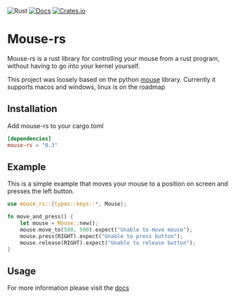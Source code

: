 ![Rust](https://github.com/DankDumpster/mouse-rs/workflows/Rust/badge.svg?style=flat-square) [![Docs](https://docs.rs/mouse-rs/badge.svg?style=flat-square)](https://docs.rs/mouse-rs) [![Crates.io](https://img.shields.io/crates/v/mouse-rs)](https://crates.io/crates/mouse-rs)
# Mouse-rs

Mouse-rs is a rust library for controlling your mouse from a rust program, without having to go into your kernel yourself.

This project was loosely based on the python [mouse](https://github.com/boppreh/mouse/) library.
Currently it supports macos and windows, linux is on the roadmap

## Installation
Add mouse-rs to your cargo.toml

```toml
[dependencies]
mouse-rs = "0.3"
```

## Example
This is a simple example that moves your mouse to a position on screen and presses the left button.

```rust
use mouse_rs::{types::keys::*, Mouse};

fn move_and_press() {
    let mouse = Mouse::new();
    mouse.move_to(500, 500).expect("Unable to move mouse");
    mouse.press(RIGHT).expect("Unable to press button");
    mouse.release(RIGHT).expect("Unable to release button");
}
```


## Usage
For more information please visit the [docs](https://docs.rs/mouse-rs/*/mouse_rs/)


